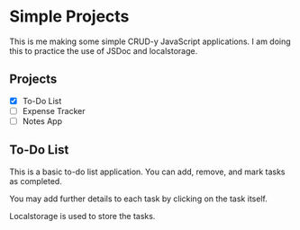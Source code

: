 # Simple Projects

This is me making some simple CRUD-y JavaScript applications. I am doing this to practice the use of JSDoc and localstorage.

## Projects

- [x] To-Do List
- [ ] Expense Tracker
- [ ] Notes App

## To-Do List

This is a basic to-do list application. You can add, remove, and mark tasks as completed.

You may add further details to each task by clicking on the task itself.

Localstorage is used to store the tasks.
